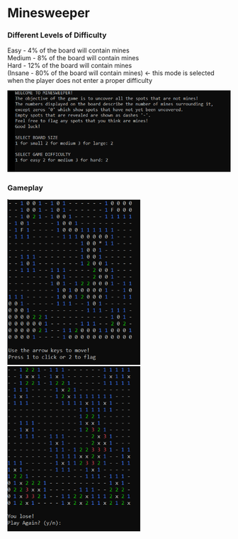 # Minesweeper

### Different Levels of Difficulty ###  
Easy - 4% of the board will contain mines  
Medium - 8% of the board will contain mines  
Hard - 12% of the board will contain mines  
(Insane - 80% of the board will contain mines) &larr; this mode is selected when the player does not enter a proper difficulty


<img src ="images/minesweeperTitle.PNG" width="600">

### Gameplay ###  
<img src ="images/gameplay.PNG" width="300"> <img src ="images/lose.PNG" width="300">
